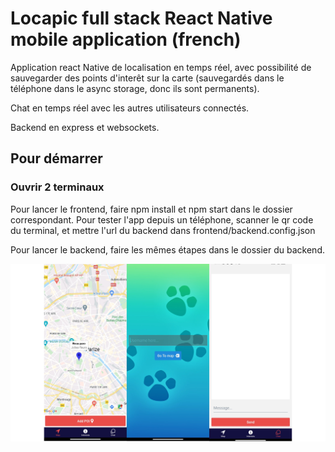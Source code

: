 
# Locapic full stack React Native mobile application (french)

Application react Native de localisation en temps réel, avec possibilité de sauvegarder des points d'interêt sur la carte (sauvegardés dans le téléphone dans le async storage, donc ils sont permanents).

Chat en temps réel avec les autres utilisateurs connectés.

Backend en express et websockets.

## Pour démarrer

### Ouvrir 2 terminaux

Pour lancer le frontend, faire npm install et npm start dans le dossier correspondant. Pour tester l'app depuis un téléphone, scanner le qr code du terminal, et mettre l'url du backend dans frontend/backend.config.json

Pour lancer le backend, faire les mêmes étapes dans le dossier du backend.

![screenshot](/backend/public/images/locapic.webp?raw=true)

